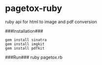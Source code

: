 pagetox-ruby
============

ruby api for html to image and pdf conversion

###Installation###
```
gem install sinatra
gem install imgkit
gem install pdfkit

```

###Run###
ruby pagetox.rb
